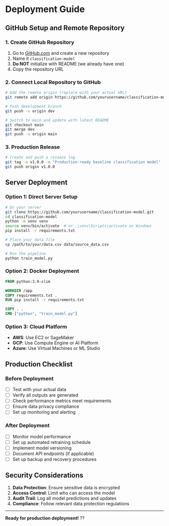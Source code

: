 # Deployment Guide

## GitHub Setup and Remote Repository

### 1. Create GitHub Repository
1. Go to [GitHub.com](https://github.com) and create a new repository
2. Name it `classification-model`
3. **Do NOT** initialize with README (we already have one)
4. Copy the repository URL

### 2. Connect Local Repository to GitHub
```bash
# Add the remote origin (replace with your actual URL)
git remote add origin https://github.com/yourusername/classification-model.git

# Push development branch
git push -u origin dev

# Switch to main and update with latest README
git checkout main
git merge dev
git push -u origin main
```

### 3. Production Release
```bash
# Create and push a release tag
git tag -a v1.0.0 -m "Production-ready baseline classification model"
git push origin v1.0.0
```

## Server Deployment

### Option 1: Direct Server Setup
```bash
# On your server
git clone https://github.com/yourusername/classification-model.git
cd classification-model
python -m venv venv
source venv/bin/activate  # or .\venv\Scripts\activate on Windows
pip install -r requirements.txt

# Place your data file
cp /path/to/your/data.csv data/source_data.csv

# Run the pipeline
python train_model.py
```

### Option 2: Docker Deployment
```dockerfile
FROM python:3.9-slim

WORKDIR /app
COPY requirements.txt .
RUN pip install -r requirements.txt

COPY . .
CMD ["python", "train_model.py"]
```

### Option 3: Cloud Platform
- **AWS**: Use EC2 or SageMaker
- **GCP**: Use Compute Engine or AI Platform  
- **Azure**: Use Virtual Machines or ML Studio

## Production Checklist

### Before Deployment
- [ ] Test with your actual data
- [ ] Verify all outputs are generated
- [ ] Check performance metrics meet requirements
- [ ] Ensure data privacy compliance
- [ ] Set up monitoring and alerting

### After Deployment
- [ ] Monitor model performance
- [ ] Set up automated retraining schedule
- [ ] Implement model versioning
- [ ] Document API endpoints (if applicable)
- [ ] Set up backup and recovery procedures

## Security Considerations

1. **Data Protection**: Ensure sensitive data is encrypted
2. **Access Control**: Limit who can access the model
3. **Audit Trail**: Log all model predictions and updates
4. **Compliance**: Follow relevant data protection regulations

---

**Ready for production deployment!** ??